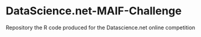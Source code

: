 # DataScience.net-MAIF-Challenge
Repository the R code produced for the Datascience.net online competition
